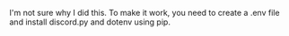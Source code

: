 I'm not sure why I did this. To make it work, you need to create a .env file and install discord.py and dotenv using pip.
